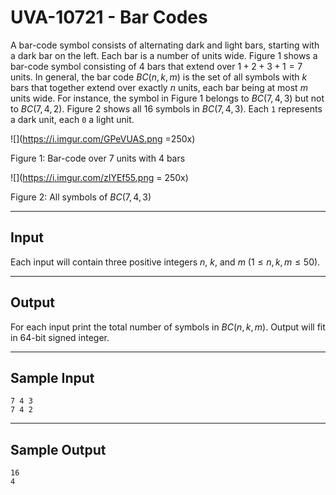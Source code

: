 # UVA-10721 - Bar Codes

A bar-code symbol consists of alternating dark and light bars, starting with a dark bar on the left. Each bar is a number of units wide. Figure 1 shows a bar-code symbol consisting of $4$ bars that extend over $1 + 2 + 3 + 1 = 7$ units. In general, the bar code $BC(n, k, m)$ is the set of all symbols with $k$ bars that together extend over exactly $n$ units, each bar being at most $m$ units wide. For instance, the symbol in Figure 1 belongs to $BC(7, 4, 3)$ but not to $BC(7, 4, 2)$. Figure 2 shows all $16$ symbols in $BC(7, 4, 3)$. Each `1` represents a dark unit, each `0` a light unit.

![](https://i.imgur.com/GPeVUAS.png =250x)

Figure 1: Bar-code over $7$ units with $4$ bars

![](https://i.imgur.com/zIYEf55.png = 250x)

Figure 2: All symbols of $BC(7, 4, 3)$

---
## Input

Each input will contain three positive integers $n$, $k$, and $m$ ($1 \le n, k, m \le 50$).

---
## Output

For each input print the total number of symbols in $BC(n, k, m)$. Output will fit in $64$-bit signed integer.

---
## Sample Input

```
7 4 3
7 4 2
```

---
## Sample Output

```
16
4
```